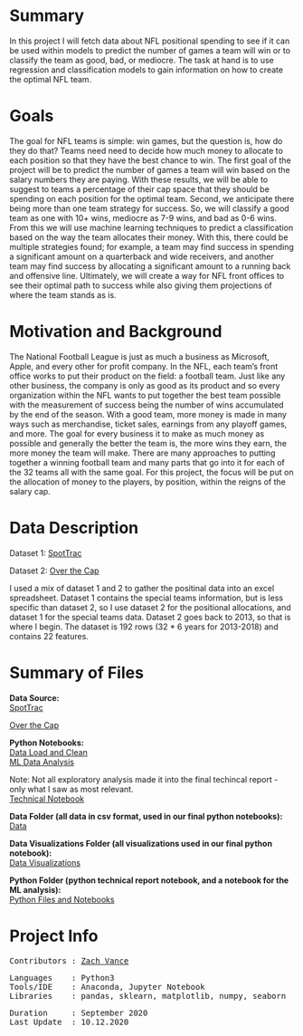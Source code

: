 
# Summary
In this project I will fetch data about NFL positional spending to see if it can be used within models to predict the number of games a team will win or to classify the team as good, bad, or mediocre.  The task at hand is to use regression and classification models to gain information on how to create the optimal NFL team.

# Goals

The goal for NFL teams is simple: win games, but the question is, how do they do that? Teams need need to decide how much money to allocate to each position so that they have the best chance to win. The first goal of the project will be to predict the number of games a team will win based on the salary numbers they are paying. With these results, we will be able to suggest to teams a percentage of their cap space that they should be spending on each position for the optimal team. Second, we anticipate there being more than one team strategy for success. So, we will classify a good team as one with 10+ wins, mediocre as 7-9 wins, and bad as 0-6 wins. From this we will use machine learning techniques to predict a classification based on the way the team allocates their money. With this, there could be multiple strategies found; for example, a team may find success in spending a significant amount on a quarterback and wide receivers, and another team may find success by allocating a significant amount to a running back and offensive line. Ultimately, we will create a way for NFL front offices to see their optimal path to success while also giving them projections of where the team stands as is.

# Motivation and Background

The National Football League is just as much a business as Microsoft, Apple, and every other for profit company. In the NFL, each team’s front office works to put their product on the field: a football team. Just like any other business, the company is only as good as its product and so every organization within the NFL wants to put together the best team possible with the measurement of success being the number of wins accumulated by the end of the season. With a good team, more money is made in many ways such as merchandise, ticket sales, earnings from any playoff games, and more. The goal for every business it to make as much money as possible and generally the better the team is, the more wins they earn, the more money the team will make. There are many approaches to putting together a winning football team and many parts that go into it for each of the 32 teams all with the same goal. For this project, the focus will be put on the allocation of money to the players, by position, within the reigns of the salary cap.

# Data Description
Dataset 1: [SpotTrac](https://www.spotrac.com/nfl/positional/breakdown/2019/)

Dataset 2: [Over the Cap](https://overthecap.com/positional-spending/)

I used a mix of dataset 1 and 2 to gather the positinal data into an excel spreadsheet.  Dataset 1 contains the special teams information, but is less specific than dataset 2, so I use dataset 2 for the positional allocations, and dataset 1 for the special teams data.  Dataset 2 goes back to 2013, so that is where I begin.  The dataset is 192 rows (32 * 6 years for 2013-2018) and contains 22 features.

# Summary of Files

**Data Source:**
<br>
[SpotTrac](https://www.spotrac.com/nfl/positional/breakdown/2019/)

[Over the Cap](https://overthecap.com/positional-spending/)


**Python Notebooks:**
<br>
[Data Load and Clean](https://github.com/zvance1/win-now/blob/main/notebooks/clean-data.ipynb)
<br>
[ML Data Analysis](https://github.com/zvance1/win-now/blob/main/notebooks/ml-analysis.ipynb)

Note: Not all exploratory analysis made it into the final techincal report - only what I saw as most relevant.
<br>
[Technical Notebook](https://github.com/zvance1/win-now/blob/main/notebooks/technical-report.ipynb)

**Data Folder (all data in csv format, used in our final python notebooks):**
<br>
[Data](https://github.com/zvance1/win-now/tree/main/data)

**Data Visualizations Folder (all visualizations used in our final python notebook):**
<br>
[Data Visualizations](https://github.com/zvance1/win-now/tree/main/images)

**Python Folder (python technical report notebook, and a notebook for the ML analysis):**
<br>
[Python Files and Notebooks](https://github.com/zvance1/win-now/tree/main/notebooks)


# Project Info
<pre>
Contributors : <a href=https://github.com/zvance1>Zach Vance</a>
</pre>

<pre>
Languages    : Python3
Tools/IDE    : Anaconda, Jupyter Notebook
Libraries    : pandas, sklearn, matplotlib, numpy, seaborn
</pre>

<pre>
Duration     : September 2020
Last Update  : 10.12.2020
</pre>